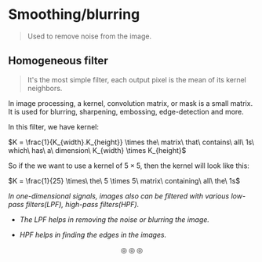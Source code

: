 # Smoothing/blurring
>Used to remove noise from the image.

## Homogeneous filter
>It's the most simple filter, each output pixel is the mean of its kernel neighbors.

In image processing, a kernel, convolution matrix, or mask is a small matrix. It is used for blurring, sharpening, embossing, edge-detection and more.

In this filter, we have kernel:

$K = \frac{1}{K_{width}.K_{height}} \times the\ matrix\ that\ contains\ all\ 1s\ which\ has\ a\ dimension\ K_{width} \times K_{height}$

So if the we want to use a kernel of $5 \times 5$, then the kernel will look like this:

$K = \frac{1}{25} \times\ the\ 5 \times 5\ matrix\ containing\ all\ the\ 1s$

_In one-dimensional signals, images also can be filtered with various low-pass filters(LPF), high-pass filters(HPF)._

* _The LPF helps in removing the noise or blurring the image._

* _HPF helps in finding the edges in the images._




<p align="center">
&#9678; &#9678; &#9678;
</p>
